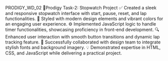 PRODIGY_WD_02
🌟Prodigy Task-2: Stopwatch Project
✅ Created a sleek and responsive stopwatch interface with start, pause, reset, and lap functionalities.
🎨 Styled with modern design elements and vibrant colors for an engaging user experience.
⚙ Implemented JavaScript logic to handle timer functionalities, showcasing proficiency in front-end development.
🔍 Enhanced user interaction with smooth button transitions and dynamic lap tracking feature.
🚀 Successfully collaborated with design team to integrate stylish fonts and background imagery.
💡 Demonstrated expertise in HTML, CSS, and JavaScript while delivering a practical project.
